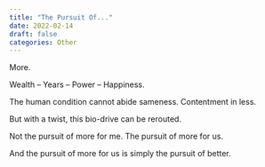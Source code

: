 ```yaml
---
title: "The Pursuit Of..."
date: 2022-02-14
draft: false
categories: Other
---
```


More.

Wealth – Years – Power – Happiness.

The human condition cannot abide sameness. Contentment in less.

But with a twist, this bio-drive can be rerouted.

Not the pursuit of more for me. The pursuit of more for us.

And the pursuit of more for us is simply the pursuit of better.

